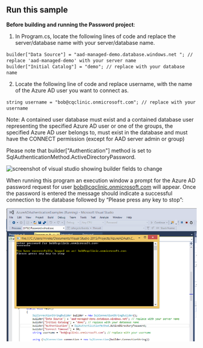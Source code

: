 ## Run this sample

**Before building and running the Password project**:
1.	In Program.cs, locate the following lines of code and replace the server/database name with your server/database name.
```
builder["Data Source"] = "aad-managed-demo.database.windows.net "; // replace 'aad-managed-demo' with your server name
builder["Initial Catalog"] = "demo"; // replace with your database name
```
2.	Locate the following line of code and replace username, with the name of the Azure AD user you want to connect as.
```
string username = "bob@cqclinic.onmicrosoft.com"; // replace with your username
```
Note: A contained user database must exist and a contained database user representing the specified Azure AD user or one of the groups, the specified Azure AD user belongs to, must exist in the database and must have the CONNECT permission (except for AAD server admin or group)

Please note that
builder["Authentication"] method is set to SqlAuthenticationMethod.ActiveDirectoryPassword.

![screenshot of visual studio showing builder fields to change](../img/vs-authentication-method-password.png)

When running this program an execution window a prompt for the Azure AD password request for user bob@cqclinic.onmicrosoft.com will appear. Once the password is entered the message should indicate a successful connection to the database followed by “Please press any key to stop”:

![screenshot of application after successful authentication- "press any key to stop"](../img/pwd-press-any-key-to-stop.png)
